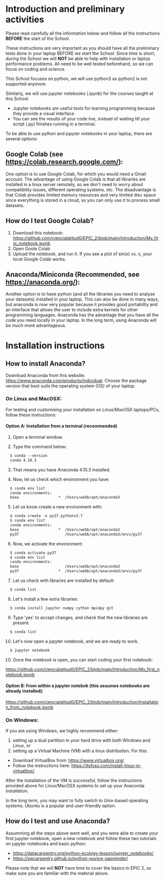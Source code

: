 # Introduction and preliminary activities

Please read carefully all the information below and follow all the instructions **BEFORE** the start of the School.

These instructions are very important as you should have all the preliminary tests done in your laptop BEFORE we start the School. Since time is short, during the School we will **NOT** be able to help with installation or laptop performance problems. All need to be well tested beforehand, so we can focus on coding and science.

This School focuses on python, we will use python3 as python2 is not supported anymore.

Similarly, we will use jupyter notebooks (.ipynb) for the courses taught at this School.

- Jupyter notebooks are useful tools for learning programming because they provide a visual interface.
- You can see the results of your code live, instead of waiting till your script (.py) finishes running in a terminal.

To be able to use python and jupyter notebooks in your laptop, there are several options:

## Google Colab (see https://colab.research.google.com/):
One option is to use Google Colab, for which you would need a Gmail account. The advantage of using Google Colab is that all libraries are installed in a linux server remotely, so we don't need to worry about compatibility issues, different operating systems, etc. The disadvantage is that Colab provides limited memory resources and very limited disc space since everything is stored in a cloud, so you can only use it to process small datasets.

## How do I test Google Colab?
1. Download this notebook: https://github.com/ciencialatitud0/EPIC_2/blob/main/Introduction/My_first_notebook.ipynb
2. Open Goole Colab
3. Upload the notebook, and run it. If you see a plot of sin(x) vs. x, your local Google Colab works.

## Anaconda/Miniconda (Recommended, see https://anaconda.org/):
Another option is to have python (and all the libraries you need to analyse your datasets) installed in your laptop. This can also be done in many ways, but anaconda is now very popular because it provides good portability and an interface that allows the user to include extra kernels for other programming languages. Anaconda has the advantage that you have all the code you need locally in your laptop. In the long term, using Anaconda will be much more advantageous.

# Installation instructions

## How to install Anaconda?
Download Anaconda from this website: https://www.anaconda.com/products/individual. Choose the package version that best suits the operating system (OS) of your laptop.

### On Linux and MacOSX:
For testing and customising your installation on Linux/MaxOSX laptops/PCs, follow these instructions:

#### Option A: Installation from a terminal (recommended)

1. Open a terminal window.<br>

2. Type the command below:<br>
~~~~html
  $ conda --version
  conda 4.10.3
~~~~

3. That means you have Anaconda 4.10.3 installed.<br>

4. Now, let us check which environment you have:<br>
~~~~html
  $ conda env list
  conda environments:
  base                  *  /Users/webb/opt/anaconda3
~~~~

5. Let us know create a new environment with:<br>
~~~~html
  $ conda create -n py37 python=3.7
  $ conda env list
  conda environments:
  base                  *  /Users/webb/opt/anaconda3
  py37                     /Users/webb/opt/anaconda3/envs/py37
~~~~

6. Now, we activate the environment:<br>
~~~~html
  $ conda activate py37
  $ conda env list
  conda environments:
  base                     /Users/webb/opt/anaconda3
  py37                  *  /Users/webb/opt/anaconda3/envs/py37
~~~~

7. Let us check with libraries are installed by default:<br>
~~~~html
  $ conda list
~~~~

8. Let's install a few extra libraries:<br>
~~~~html
  $ conda install jupyter numpy cython mpi4py git
~~~~

9. Type 'yes' to accept changes, and check that the new libraries are present.<br>
~~~~html
  $ conda list
~~~~

10. Let's now open a jupyter notebook, and we are ready to work.<br>
~~~~html
  $ jupyter notebook
~~~~

10. Once the notebook is open, you can start coding your first notebook:<br>

https://github.com/ciencialatitud0/EPIC_2/blob/main/Introduction/My_first_notebook.ipynb

#### Option B: From within a jupyter notebok (this assumes notebooks are already installed):<br>

https://github.com/ciencialatitud0/EPIC_2/blob/main/Introduction/Installation_from_notebook.ipynb


### On Windows:
If you are using Windows, we highly recommend either:

1. setting up a dual partition in your hard drive with both Windows and Linux, or
2. setting up a Virtual Machine (VM) with a linux distribution. For this:

- Download VirtualBox from: https://www.virtualbox.org/
- Follow the instructions here: https://itsfoss.com/install-linux-in-virtualbox/

After the installation of the VM is successful, follow the instructions provided above for Linux/MacOSX systems to set up your Anaconda installation.

In the long term, you may want to fully switch to Unix-based operating systems. Ubuntu is a popular and user-friendly option.


## How do I test and use Anaconda?
Assumming all the steps above went well, and you were able to create your first jupyter notebook, open a new notebook and follow these two tutorials on jupyter notebooks and basic python:

- https://datacarpentry.org/python-ecology-lesson/jupyter_notebooks/
- https://swcarpentry.github.io/python-novice-gapminder/

Please note that we will **NOT** have time to cover the basics in EPIC 2, so make sure you are familiar with the material above.

